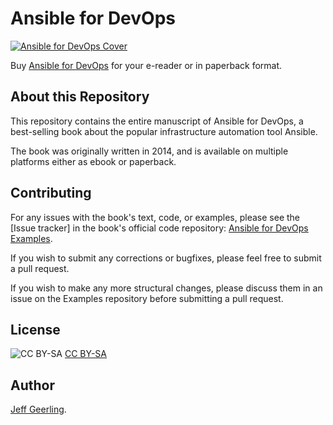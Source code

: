 # Ansible for DevOps

[![Ansible for DevOps Cover](https://s3.amazonaws.com/titlepages.leanpub.com/ansible-for-devops/medium)](https://www.ansiblefordevops.com/)

Buy [Ansible for DevOps](https://www.ansiblefordevops.com/) for your e-reader or in paperback format.

## About this Repository

This repository contains the entire manuscript of Ansible for DevOps, a best-selling book about the popular infrastructure automation tool Ansible.

The book was originally written in 2014, and is available on multiple platforms either as ebook or paperback.

## Contributing

For any issues with the book's text, code, or examples, please see the [Issue tracker] in the book's official code repository: [Ansible for DevOps Examples](https://github.com/geerlingguy/ansible-for-devops).

If you wish to submit any corrections or bugfixes, please feel free to submit a pull request.

If you wish to make any more structural changes, please discuss them in an issue on the Examples repository before submitting a pull request.

## License

![CC BY-SA](https://raw.githubusercontent.com/geerlingguy/ansible-for-devops-manuscript/by-sa.png)
[CC BY-SA](https://creativecommons.org/licenses/by-sa/4.0/)

## Author

[Jeff Geerling](https://www.jeffgeerling.com).